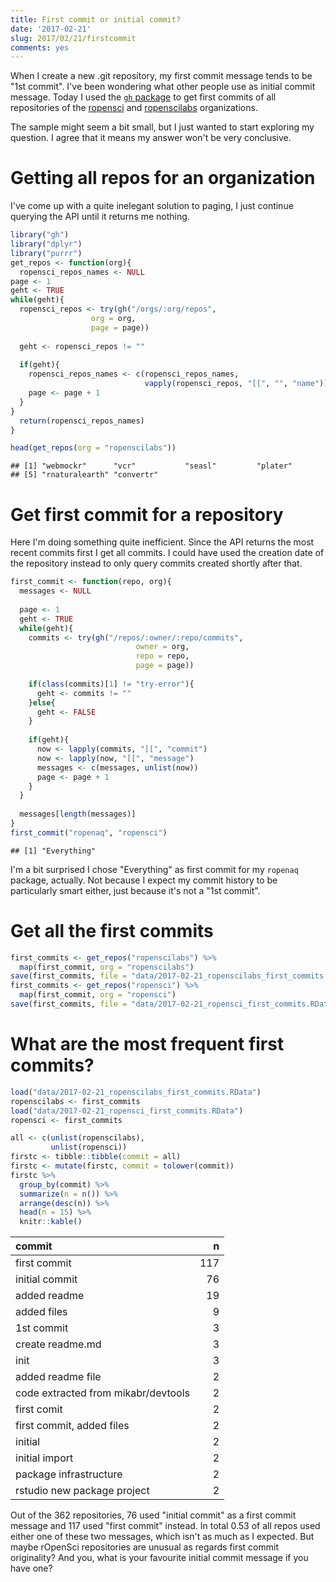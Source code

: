 ```yaml
---
title: First commit or initial commit?
date: '2017-02-21'
slug: 2017/02/21/firstcommit
comments: yes
---
```



When I create a new .git repository, my first commit message tends to be "1st commit". I've been wondering what other people use as initial commit message. Today I used the [`gh` package](https://github.com/r-pkgs/gh) to get first commits of all repositories of the [ropensci](https://github.com/ropensci) and [ropenscilabs](https://github.com/ropenscilabs) organizations.

<!--more-->

The sample might seem a bit small, but I just wanted to start exploring my question. I agree that it means my answer won't be very conclusive.

# Getting all repos for an organization

I've come up with a quite inelegant solution to paging, I just continue querying the API until it returns me nothing.


```r
library("gh")
library("dplyr")
library("purrr")
get_repos <- function(org){
  ropensci_repos_names <- NULL
page <- 1
geht <- TRUE
while(geht){
  ropensci_repos <- try(gh("/orgs/:org/repos",
                  org = org,
                  page = page))
  
  geht <- ropensci_repos != ""
  
  if(geht){
    ropensci_repos_names <- c(ropensci_repos_names,
                              vapply(ropensci_repos, "[[", "", "name"))
    page <- page + 1
  }
}
  return(ropensci_repos_names)
}

head(get_repos(org = "ropenscilabs"))
```

```
## [1] "webmockr"      "vcr"           "seasl"         "plater"       
## [5] "rnaturalearth" "convertr"
```

# Get first commit for a repository

Here I'm doing something quite inefficient. Since the API returns the most recent commits first I get all commits. I could have used the creation date of the repository instead to only query commits created shortly after that.


```r
first_commit <- function(repo, org){
  messages <- NULL
  
  page <- 1
  geht <- TRUE
  while(geht){
    commits <- try(gh("/repos/:owner/:repo/commits",
                            owner = org,
                            repo = repo,
                            page = page))
    
    if(class(commits)[1] != "try-error"){
      geht <- commits != ""
    }else{
      geht <- FALSE
    }
    
    if(geht){
      now <- lapply(commits, "[[", "commit")
      now <- lapply(now, "[[", "message")
      messages <- c(messages, unlist(now))
      page <- page + 1
    }
  }
  
  messages[length(messages)]
}
first_commit("ropenaq", "ropensci")
```

```
## [1] "Everything"
```

I'm a bit surprised I chose "Everything" as first commit for my `ropenaq` package, actually. Not because I expect my commit history to be particularly smart either, just because it's not a "1st commit".

# Get all the first commits


```r
first_commits <- get_repos("ropenscilabs") %>%
  map(first_commit, org = "ropenscilabs") 
save(first_commits, file = "data/2017-02-21_ropenscilabs_first_commits.RData")
first_commits <- get_repos("ropensci") %>%
  map(first_commit, org = "ropensci") 
save(first_commits, file = "data/2017-02-21_ropensci_first_commits.RData")
```

# What are the most frequent first commits?


```r
load("data/2017-02-21_ropenscilabs_first_commits.RData")
ropenscilabs <- first_commits
load("data/2017-02-21_ropensci_first_commits.RData")
ropensci <- first_commits

all <- c(unlist(ropenscilabs),
         unlist(ropensci))
firstc <- tibble::tibble(commit = all)
firstc <- mutate(firstc, commit = tolower(commit))
firstc %>%
  group_by(commit) %>%
  summarize(n = n()) %>%
  arrange(desc(n)) %>%
  head(n = 15) %>%
  knitr::kable()
```



|commit                              |   n|
|:-----------------------------------|---:|
|first commit                        | 117|
|initial commit                      |  76|
|added readme                        |  19|
|added files                         |   9|
|1st commit                          |   3|
|create readme.md                    |   3|
|init                                |   3|
|added readme file                   |   2|
|code extracted from mikabr/devtools |   2|
|first comit                         |   2|
|first commit, added files           |   2|
|initial                             |   2|
|initial import                      |   2|
|package infrastructure              |   2|
|rstudio new package project         |   2|


Out of the 362 repositories, 76 used "initial commit" as a first commit message and  117 used "first commit" instead. In total 0.53 of all repos used either one of these two messages, which isn't as much as I expected. But maybe rOpenSci repositories are unusual as regards first commit originality? And you, what is your favourite initial commit message if you have one?
